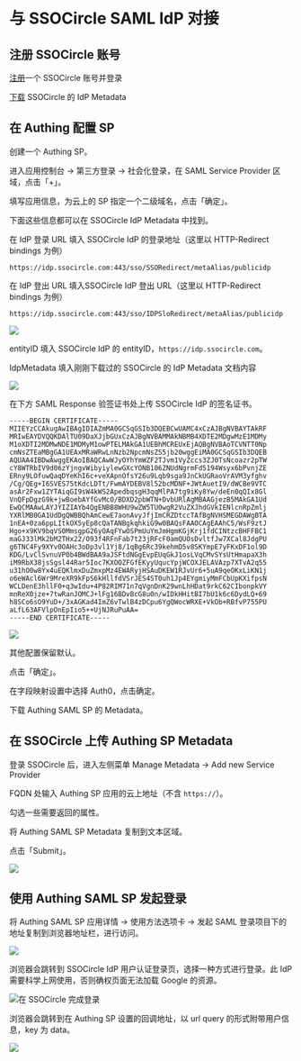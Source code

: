 # 与 SSOCircle SAML IdP 对接

## 注册 SSOCircle 账号

[注册](https://idp.ssocircle.com/sso/UI/Login)一个 SSOCircle 账号并登录

[下载](https://idp.ssocircle.com) SSOCircle 的 IdP Metadata

## 在 Authing 配置 SP

创建一个 Authing SP。

进入应用控制台 -&gt; 第三方登录 -&gt; 社会化登录，在 SAML Service Provider 区域，点击「+」。

填写应用信息，为云上的 SP 指定一个二级域名，点击「确定」。

下面这些信息都可以在 SSOCircle IdP Metadata 中找到。

在 IdP 登录 URL 填入 SSOCircle IdP 的登录地址（这里以 HTTP-Redirect bindings 为例）

`https://idp.ssocircle.com:443/sso/SSORedirect/metaAlias/publicidp`

在 IdP 登出 URL 填入SSOCircle IdP 登出 URL（这里以 HTTP-Redirect bindings 为例）

`https://idp.ssocircle.com:443/sso/IDPSloRedirect/metaAlias/publicidp`

![](../../../.gitbook/assets/image%20%28214%29.png)

entityID 填入 SSOCircle IdP 的 entityID，`https://idp.ssocircle.com`。

IdpMetadata 填入刚刚下载过的 SSOCircle 的 IdP Metadata 文档内容

![](../../../.gitbook/assets/image%20%2890%29.png)

在下方 SAML Response 验签证书处上传 SSOCircle IdP 的签名证书。

```text
-----BEGIN CERTIFICATE-----
MIIEYzCCAkugAwIBAgIDIAZmMA0GCSqGSIb3DQEBCwUAMC4xCzAJBgNVBAYTAkRF
MRIwEAYDVQQKDAlTU09DaXJjbGUxCzAJBgNVBAMMAkNBMB4XDTE2MDgwMzE1MDMy
M1oXDTI2MDMwNDE1MDMyM1owPTELMAkGA1UEBhMCREUxEjAQBgNVBAoTCVNTT0Np
cmNsZTEaMBgGA1UEAxMRaWRwLnNzb2NpcmNsZS5jb20wggEiMA0GCSqGSIb3DQEB
AQUAA4IBDwAwggEKAoIBAQCAwWJyOYhYmWZF2TJvm1VyZccs3ZJ0TsNcoazr2pTW
cY8WTRbIV9d06zYjngvWibyiylewGXcYONB106ZNUdNgrmFd5194Wsyx6bPvnjZE
ERny9LOfuwQaqDYeKhI6c+veXApnOfsY26u9Lqb9sga9JnCkUGRaoVrAVM3yfghv
/Cg/QEg+I6SVES75tKdcLDTt/FwmAYDEBV8l52bcMDNF+JWtAuetI9/dWCBe9VTC
asAr2Fxw1ZYTAiqGI9sW4kWS2ApedbqsgH3qqMlPA7tg9iKy8Yw/deEn0qQIx8Gl
VnQFpDgzG9k+jwBoebAYfGvMcO/BDXD2pbWTN+DvbURlAgMBAAGjezB5MAkGA1Ud
EwQCMAAwLAYJYIZIAYb4QgENBB8WHU9wZW5TU0wgR2VuZXJhdGVkIENlcnRpZmlj
YXRlMB0GA1UdDgQWBBQhAmCewE7aonAvyJfjImCRZDtccTAfBgNVHSMEGDAWgBTA
1nEA+0za6ppLItkOX5yEp8cQaTANBgkqhkiG9w0BAQsFAAOCAgEAAhC5/WsF9ztJ
Hgo+x9KV9bqVS0MmsgpG26yOAqFYwOSPmUuYmJmHgmKGjKrj1fdCINtzcBHFFBC1
maGJ33lMk2bM2THx22/O93f4RFnFab7t23jRFcF0amQUOsDvltfJw7XCal8JdgPU
g6TNC4Fy9XYv0OAHc3oDp3vl1Yj8/1qBg6Rc39kehmD5v8SKYmpE7yFKxDF1ol9D
KDG/LvClSvnuVP0b4BWdBAA9aJSFtdNGgEvpEUqGkJ1osLVqCMvSYsUtHmapaX3h
iM9RbX38jsSgsl44Rar5Ioc7KXOOZFGfEKyyUqucYpjWCOXJELAVAzp7XTvA2q55
u31hO0w8Yx4uEQKlmxDuZmxpMz4EWARyjHSAuDKEW1RJvUr6+5uA9qeOKxLiKN1j
o6eWAcl6Wr9MreXR9kFpS6kHllfdVSrJES4ST0uh1Jp4EYgmiyMmFCbUpKXifpsN
WCLDenE3hllF0+q3wIdu+4P82RIM71n7qVgnDnK29wnLhHDat9rkC62CIbonpkVY
mnReX0jze+7twRanJOMCJ+lFg16BDvBcG8u0n/wIDkHHitBI7bU1k6c6DydLQ+69
h8SCo6sO9YuD+/3xAGKad4ImZ6vTwlB4zDCpu6YgQWocWRXE+VkOb+RBfvP755PU
aLfL63AFVlpOnEpIio5++UjNJRuPuAA=
-----END CERTIFICATE-----
```

![](../../../.gitbook/assets/image%20%28137%29.png)

其他配置保留默认。

点击「确定」。

在字段映射设置中选择 Auth0，点击确定。

下载 Authing SAML SP 的 Metadata。

## 在 SSOCircle 上传 Authing SP Metadata

登录 SSOCircle 后，进入左侧菜单 Manage Metadata -&gt; Add new Service Provider

FQDN 处输入 Authing SP 应用的云上地址（不含 `https://`）。

勾选一些需要返回的属性。

将 Authing SAML SP Metadata 复制到文本区域。

点击「Submit」。

![](../../../.gitbook/assets/image%20%28229%29.png)

## 使用 Authing SAML SP 发起登录

将 Authing SAML SP 应用详情 -&gt; 使用方法选项卡 -&gt; 发起 SAML 登录项目下的地址复制到浏览器地址栏，进行访问。

![](../../../.gitbook/assets/image%20%28259%29.png)

浏览器会跳转到 SSOCircle IdP 用户认证登录页，选择一种方式进行登录。此 IdP 需要科学上网使用，否则确权页面无法加载 Google 的资源。

![&#x5728; SSOCircle &#x5B8C;&#x6210;&#x767B;&#x5F55;](../../../.gitbook/assets/image%20%2862%29.png)

浏览器会跳转到在 Authing SP 设置的回调地址，以 url query 的形式附带用户信息，key 为 data。

![](../../../.gitbook/assets/image%20%28179%29.png)

